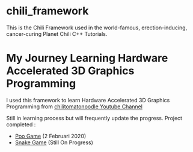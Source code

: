 # chili_framework
This is the Chili Framework used in the world-famous, erection-inducing, cancer-curing Planet Chili C++ Tutorials.

# My Journey Learning Hardware Accelerated 3D Graphics Programming
I used this framework to learn Hardware Accelerated 3D Graphics Programming from [chilitomatonoodle Youtube Channel](https://www.youtube.com/channel/UCsyHonfwHi4fLb2lkq0DEAA)

Still in learning process but will frequently update the progress.
Project completed :
- [Poo Game](https://github.com/razaqisama/chili_framework/tree/UltimatePooGame) (2 Februari 2020)
- [Snake Game](https://github.com/razaqisama/chili_framework/tree/snake-game) (Still On Progress)
